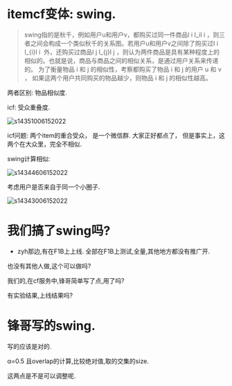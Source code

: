 
# itemcf变体: swing.

> swing指的是秋千，例如用户u和用户v，都购买过同一件商品I i I_iI 
> i
> ​
>  ，则三者之间会构成一个类似秋千的关系图。若用户u和用户v之间除了购买过I i I_{i}I 
> i
> ​
>  外，还购买过商品I j I_{j}I 
> j
> ​
>  ，则认为两件商品是具有某种程度上的相似的。也就是说，商品与商品之间的相似关系，是通过用户关系来传递的。
> 为了衡量物品 i 和 j 的相似性，考察都购买了物品 i​ 和 j​ 的用户 u​ 和 v​， 如果这两个用户共同购买的物品越少，则物品 i​ 和 j​ 的相似性越高。

两者区别: 物品相似度.

icf: 受众重叠度.

![s14351006152022](http://img.couplecoders.tech/s14351006152022.png)

icf问题: 两个item的重合受众， 是一个微信群. 大家正好都点了， 但是事实上，这两个在大众里，完全不相似. 

swing计算相似:

![s14344606152022](http://img.couplecoders.tech/s14344606152022.png)

考虑用户是否来自于同一个小圈子.

![s14343006152022](http://img.couplecoders.tech/s14343006152022.png)


# 我们搞了swing吗? 

* zyh那边,有在F1B上上线.
全部在F1B上测试,全量,其他地方都没有推广开.

也没有其他人做,这个可以做吗?

我们的,在cf服务中,锋哥简单写了点,用了吗?

有实验结果,上线结果吗?

# 锋哥写的swing.

写的应该是对的.

α=0.5
且overlap的计算,比较绝对值,取的交集的size. 

这两点是不是可以调整呢.



